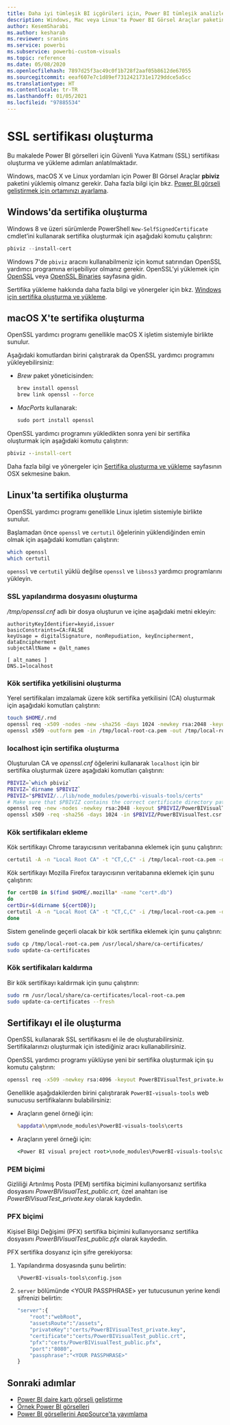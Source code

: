 ```yaml
---
title: Daha iyi tümleşik BI içgörüleri için, Power BI tümleşik analizlerindeki Power BI görselleri için SSL sertifikaları oluşturma
description: Windows, Mac veya Linux'ta Power BI Görsel Araçlar paketini kullanarak veya el ile SSL sertifikası oluşturmayı öğrenin. Power BI tümleşik analiz kullanarak daha iyi tümleşik BI içgörüleri elde edin.
author: KesemSharabi
ms.author: kesharab
ms.reviewer: sranins
ms.service: powerbi
ms.subservice: powerbi-custom-visuals
ms.topic: reference
ms.date: 05/08/2020
ms.openlocfilehash: 7897d25f3ac49c0f1b728f2aaf05b8612de67055
ms.sourcegitcommit: eeaf607e7c1d89ef7312421731e1729ddce5a5cc
ms.translationtype: HT
ms.contentlocale: tr-TR
ms.lasthandoff: 01/05/2021
ms.locfileid: "97885534"
---
```

# <a name="create-an-ssl-certificate"></a>SSL sertifikası oluşturma

Bu makalede Power BI görselleri için Güvenli Yuva Katmanı (SSL) sertifikası oluşturma ve yükleme adımları anlatılmaktadır.

Windows, macOS X ve Linux yordamları için Power BI Görsel Araçlar **pbiviz** paketini yüklemiş olmanız gerekir. Daha fazla bilgi için bkz. [Power BI görseli geliştirmek için ortamınızı ayarlama](./environment-setup.md). 

## <a name="create-a-certificate-on-windows"></a>Windows'da sertifika oluşturma

Windows 8 ve üzeri sürümlerde PowerShell `New-SelfSignedCertificate` cmdlet’ini kullanarak sertifika oluşturmak için aşağıdaki komutu çalıştırın:

```powershell
pbiviz --install-cert
```

Windows 7'de `pbiviz` aracını kullanabilmeniz için komut satırından OpenSSL yardımcı programına erişebiliyor olmanız gerekir. OpenSSL’yi yüklemek için [OpenSSL](https://www.openssl.org) veya [OpenSSL Binaries](https://wiki.openssl.org/index.php/Binaries) sayfasına gidin.

Sertifika yükleme hakkında daha fazla bilgi ve yönergeler için bkz. [Windows için sertifika oluşturma ve yükleme](./environment-setup.md#create-and-install-a-certificate).

## <a name="create-a-certificate-on-macos-x"></a>macOS X'te sertifika oluşturma

OpenSSL yardımcı programı genellikle macOS X işletim sistemiyle birlikte sunulur.

Aşağıdaki komutlardan birini çalıştırarak da OpenSSL yardımcı programını yükleyebilirsiniz:

- *Brew* paket yöneticisinden:
  
  ```cmd
  brew install openssl
  brew link openssl --force
  ```

- *MacPorts* kullanarak:
  
  ```cmd
  sudo port install openssl
  ```

OpenSSL yardımcı programını yükledikten sonra yeni bir sertifika oluşturmak için aşağıdaki komutu çalıştırın:

```cmd
pbiviz --install-cert
```

Daha fazla bilgi ve yönergeler için [Sertifika oluşturma ve yükleme](./environment-setup.md#create-and-install-a-certificate) sayfasının OSX sekmesine bakın.

## <a name="create-a-certificate-on-linux"></a>Linux'ta sertifika oluşturma

OpenSSL yardımcı programı genellikle Linux işletim sistemiyle birlikte sunulur.

Başlamadan önce `openssl` ve `certutil` öğelerinin yüklendiğinden emin olmak için aşağıdaki komutları çalıştırın:

```sh
which openssl
which certutil
```

`openssl` ve `certutil` yüklü değilse `openssl` ve `libnss3` yardımcı programlarını yükleyin.

### <a name="create-the-ssl-configuration-file"></a>SSL yapılandırma dosyasını oluşturma

*/tmp/openssl.cnf* adlı bir dosya oluşturun ve içine aşağıdaki metni ekleyin:

```
authorityKeyIdentifier=keyid,issuer
basicConstraints=CA:FALSE
keyUsage = digitalSignature, nonRepudiation, keyEncipherment, dataEncipherment
subjectAltName = @alt_names

[ alt_names ]
DNS.1=localhost
```

### <a name="generate-root-certificate-authority"></a>Kök sertifika yetkilisini oluşturma

Yerel sertifikaları imzalamak üzere kök sertifika yetkilisini (CA) oluşturmak için aşağıdaki komutları çalıştırın:

```sh
touch $HOME/.rnd
openssl req -x509 -nodes -new -sha256 -days 1024 -newkey rsa:2048 -keyout /tmp/local-root-ca.key -out /tmp/local-root-ca.pem -subj "/C=US/CN=Local Root CA/O=Local Root CA"
openssl x509 -outform pem -in /tmp/local-root-ca.pem -out /tmp/local-root-ca.crt
```

### <a name="generate-a-certificate-for-localhost"></a>localhost için sertifika oluşturma 

Oluşturulan CA ve *openssl.cnf* öğelerini kullanarak `localhost` için bir sertifika oluşturmak üzere aşağıdaki komutları çalıştırın:

```sh
PBIVIZ=`which pbiviz`
PBIVIZ=`dirname $PBIVIZ`
PBIVIZ="$PBIVIZ/../lib/node_modules/powerbi-visuals-tools/certs"
# Make sure that $PBIVIZ contains the correct certificate directory path. ls $PBIVIZ should list 'blank' file.
openssl req -new -nodes -newkey rsa:2048 -keyout $PBIVIZ/PowerBIVisualTest_private.key -out $PBIVIZ/PowerBIVisualTest.csr -subj "/C=US/O=PowerBI Visuals/CN=localhost"
openssl x509 -req -sha256 -days 1024 -in $PBIVIZ/PowerBIVisualTest.csr -CA /tmp/local-root-ca.pem -CAkey /tmp/local-root-ca.key -CAcreateserial -extfile /tmp/openssl.cnf -out $PBIVIZ/PowerBIVisualTest_public.crt
```

### <a name="add-root-certificates"></a>Kök sertifikaları ekleme

Kök sertifikayı Chrome tarayıcısının veritabanına eklemek için şunu çalıştırın:

```sh
certutil -A -n "Local Root CA" -t "CT,C,C" -i /tmp/local-root-ca.pem -d sql:$HOME/.pki/nssdb
```

Kök sertifikayı Mozilla Firefox tarayıcısının veritabanına eklemek için şunu çalıştırın:

```sh
for certDB in $(find $HOME/.mozilla* -name "cert*.db")
do
certDir=$(dirname ${certDB});
certutil -A -n "Local Root CA" -t "CT,C,C" -i /tmp/local-root-ca.pem -d sql:${certDir}
done
```

Sistem genelinde geçerli olacak bir kök sertifika eklemek için şunu çalıştırın:

```sh
sudo cp /tmp/local-root-ca.pem /usr/local/share/ca-certificates/
sudo update-ca-certificates
```

### <a name="remove-root-certificates"></a>Kök sertifikaları kaldırma

Bir kök sertifikayı kaldırmak için şunu çalıştırın:

```sh
sudo rm /usr/local/share/ca-certificates/local-root-ca.pem
sudo update-ca-certificates --fresh
```

## <a name="generate-a-certificate-manually"></a>Sertifikayı el ile oluşturma

OpenSSL kullanarak SSL sertifikasını el ile de oluşturabilirsiniz. Sertifikalarınızı oluşturmak için istediğiniz aracı kullanabilirsiniz.

OpenSSL yardımcı programı yüklüyse yeni bir sertifika oluşturmak için şu komutu çalıştırın:

```cmd
openssl req -x509 -newkey rsa:4096 -keyout PowerBIVisualTest_private.key -out PowerBIVisualTest_public.crt -days 365
```

Genellikle aşağıdakilerden birini çalıştırarak `PowerBI-visuals-tools` web sunucusu sertifikalarını bulabilirsiniz:

- Araçların genel örneği için:
  
  ```cmd
  %appdata%\npm\node_modules\PowerBI-visuals-tools\certs
  ```

- Araçların yerel örneği için:
  
  ```cmd
  <Power BI visual project root>\node_modules\PowerBI-visuals-tools\certs
  ```

### <a name="pem-format"></a>PEM biçimi

Gizliliği Artırılmış Posta (PEM) sertifika biçimini kullanıyorsanız sertifika dosyasını *PowerBIVisualTest_public.crt*, özel anahtarı ise *PowerBIVisualTest_private.key* olarak kaydedin.

### <a name="pfx-format"></a>PFX biçimi

Kişisel Bilgi Değişimi (PFX) sertifika biçimini kullanıyorsanız sertifika dosyasını *PowerBIVisualTest_public.pfx* olarak kaydedin.

PFX sertifika dosyanız için şifre gerekiyorsa:

1. Yapılandırma dosyasında şunu belirtin:
   
   ```cmd
   \PowerBI-visuals-tools\config.json
   ```
   
1. `server` bölümünde \<YOUR PASSPHRASE> yer tutucusunun yerine kendi şifrenizi belirtin:

    ```cmd
    "server":{
        "root":"webRoot",
        "assetsRoute":"/assets",
        "privateKey":"certs/PowerBIVisualTest_private.key",
        "certificate":"certs/PowerBIVisualTest_public.crt",
        "pfx":"certs/PowerBIVisualTest_public.pfx",
        "port":"8080",
        "passphrase":"<YOUR PASSPHRASE>"
    }
    ```

## <a name="next-steps"></a>Sonraki adımlar
- [Power BI daire kartı görseli geliştirme](develop-circle-card.md)
- [Örnek Power BI görselleri](samples.md)
- [Power BI görsellerini AppSource'ta yayımlama](office-store.md)